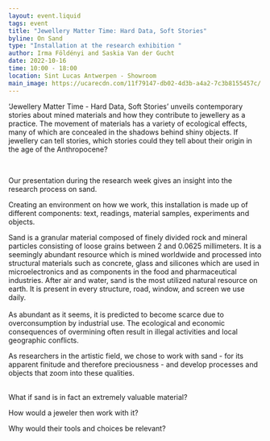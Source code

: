 ```yaml
---
layout: event.liquid
tags: event
title: "Jewellery Matter Time: Hard Data, Soft Stories"
byline: On Sand
type: "Installation at the research exhibition "
author: Irma Földényi and Saskia Van der Gucht
date: 2022-10-16
time: 10:00 - 18:00
location: Sint Lucas Antwerpen - Showroom
main_image: https://ucarecdn.com/11f79147-db02-4d3b-a4a2-7c3b8155457c/
---
```

‘Jewellery Matter Time - Hard Data, Soft Stories’ unveils contemporary stories about mined materials and how they contribute to jewellery as a practice. The movement of materials has a variety of ecological effects, many of which are concealed in the shadows behind shiny objects. If jewellery can tell stories, which stories could they tell about their origin in the age of the Anthropocene? 

 

Our presentation during the research week gives an insight into the research process on sand.

Creating an environment on how we work, this installation is made up of different components: text, readings, material samples, experiments and objects.

Sand is a granular material composed of finely divided rock and mineral particles consisting of loose grains between 2 and 0.0625 millimeters. It is a seemingly abundant resource which is mined worldwide and processed into structural materials such as concrete, glass and silicones which are used in microelectronics and as components in the food and pharmaceutical industries.
After air and water, sand is the most utilized natural resource on earth. It is present in every structure, road, window, and screen we use daily.\
\
As abundant as it seems, it is predicted to become scarce due to overconsumption by industrial use. The ecological and economic consequences of overmining often result in illegal activities and local geographic conflicts.

As researchers in the artistic field, we chose to work with sand - for its apparent finitude and therefore preciousness - and develop processes and objects that zoom into these qualities. 

 \
What if sand is in fact an extremely valuable material? 

How would a jeweler then work with it? 

Why would their tools and choices be relevant?